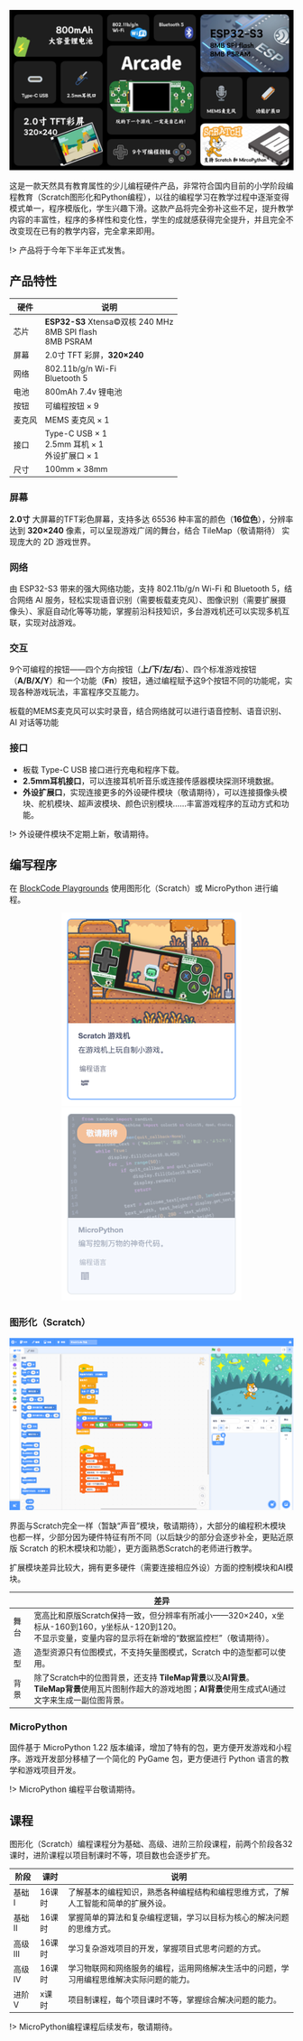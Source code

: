 ![](_media/arcade.jpg)

这是一款天然具有教育属性的少儿编程硬件产品，非常符合国内目前的小学阶段编程教育（Scratch图形化和Python编程），以往的编程学习在教学过程中逐渐变得模式单一，程序模版化，学生兴趣下滑。这款产品将完全弥补这些不足，提升教学内容的丰富性，程序的多样性和变化性，学生的成就感获得完全提升，并且完全不改变现在已有的教学内容，完全拿来即用。

!> 产品将于今年下半年正式发售。

## 产品特性

| 硬件   | 说明                                                                        |
| ------ | --------------------------------------------------------------------------- |
| 芯片   | **ESP32-S3** Xtensa&copy;双核 240 MHz <br /> 8MB SPI flash <br /> 8MB PSRAM |
| 屏幕   | 2.0寸 TFT 彩屏，**320×240**                                                 |
| 网络   | 802.11b/g/n Wi-Fi <br /> Bluetooth 5                                        |
| 电池   | 800mAh 7.4v 锂电池                                                          |
| 按钮   | 可编程按钮 × 9                                                              |
| 麦克风 | MEMS 麦克风 × 1                                                             |
| 接口   | Type-C USB × 1 <br /> 2.5mm 耳机 × 1 <br /> 外设扩展口 × 1                  |
| 尺寸   | 100mm × 38mm                                                                |

### 屏幕

**2.0寸** 大屏幕的TFT彩色屏幕，支持多达 65536 种丰富的颜色（**16位色**），分辨率达到 **320×240** 像素，可以呈现游戏广阔的舞台，结合 TileMap（敬请期待） 实现庞大的 2D 游戏世界。

### 网络

由 ESP32-S3 带来的强大网络功能，支持 802.11b/g/n Wi-Fi 和 Bluetooth 5，结合网络 AI 服务，轻松实现语音识别（需要板载麦克风）、图像识别（需要扩展摄像头）、家庭自动化等等功能，掌握前沿科技知识，多台游戏机还可以实现多机互联，实现对战游戏。

### 交互

9个可编程的按钮——四个方向按钮（**上/下/左/右**）、四个标准游戏按钮（**A/B/X/Y**）和一个功能（**Fn**）按钮，通过编程赋予这9个按钮不同的功能呢，实现各种游戏玩法，丰富程序交互能力。

板载的MEMS麦克风可以实时录音，结合网络就可以进行语音控制、语音识别、AI 对话等功能

### 接口

- 板载 Type-C USB 接口进行充电和程序下载。
- **2.5mm耳机接口**，可以连接耳机听音乐或连接传感器模块探测环境数据。
- **外设扩展口**，实现连接更多的外设硬件模块（敬请期待），可以连接摄像头模块、舵机模块、超声波模块、颜色识别模块……丰富游戏程序的互动方式和功能。

!> 外设硬件模块不定期上新，敬请期待。

## 编写程序

在 [BlockCode Playgrounds](https://make.blockcode.fun/) 使用图形化（Scratch）或 MicroPython 进行编程。

<center>

![](_media/icon1.png "图形化")
![](_media/icon2.png "MicroPython")

</center>

### 图形化（Scratch）

![](_media/ui1.png "图形化")

界面与Scratch完全一样（暂缺“声音”模块，敬请期待），大部分的编程积木模块也都一样，少部分因为硬件特征有所不同（以后缺少的部分会逐步补全，更贴近原版 Scratch 的积木模块和功能），更方面熟悉Scratch的老师进行教学。

扩展模块差异比较大，拥有更多硬件（需要连接相应外设）方面的控制模块和AI模块。

|      | 差异                                                                                                                                                                 |
| ---- | -------------------------------------------------------------------------------------------------------------------------------------------------------------------- |
| 舞台 | 宽高比和原版Scratch保持一致，但分辨率有所减小——320×240，x坐标从-160到160，y坐标从-120到120。<br/>不显示变量，变量内容的显示将在新增的“数据监控栏”（敬请期待）。      |
| 造型 | 造型资源只有位图模式，不支持矢量图模式，Scratch 中的造型都可以使用。                                                                                                 |
| 背景 | 除了Scratch中的位图背景，还支持 **TileMap背景**以及**AI背景**。<br/> **TileMap背景**使用瓦片图制作超大的游戏地图；**AI背景**使用生成式AI通过文字来生成一副位图背景。 |

### MicroPython

固件基于 MicroPython 1.22 版本编译，增加了特有的包，更方便开发游戏和小程序。游戏开发部分移植了一个简化的 PyGame 包，更方便进行 Python 语言的教学和游戏项目开发。

!> MicroPython 编程平台敬请期待。

## 课程

图形化（Scratch）编程课程分为基础、高级、进阶三阶段课程，前两个阶段各32课时，进阶课程以项目制课时不等，项目数也会逐步扩充。

| 阶段     | 课时   | 说明                                                                                     |
| -------- | ------ | ---------------------------------------------------------------------------------------- |
| 基础 I   | 16课时 | 了解基本的编程知识，熟悉各种编程结构和编程思维方式，了解人工智能和简单的扩展外设。       |
| 基础 II  | 16课时 | 掌握简单的算法和复杂编程逻辑，学习以目标为核心的解决问题的思维方式。                     |
| 高级 III | 16课时 | 学习复杂游戏项目的开发，掌握项目式思考问题的方式。                                       |
| 高级 IV  | 16课时 | 学习物联网和网络服务的编程，运用网络解决生活中的问题，学习用编程思维解决实际问题的能力。 |
| 进阶 V   | x课时  | 项目制课程，每个项目课时不等，掌握综合解决问题的能力。                                   |

!> MicroPython编程课程后续发布，敬请期待。
